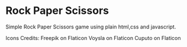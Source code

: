 # Rock Paper Scissors
Simple Rock Paper Scissors game using plain html,css and javascript.

Icons Credits:
    Freepik on Flaticon
    Voysla on Flaticon
    Cuputo on Flaticon
